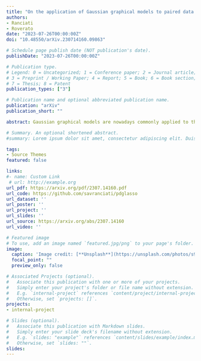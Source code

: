 ```yaml
---
title: "On the application of Gaussian graphical models to paired data problems"
authors:
- Ranciati
- Roverato
date: "2023-07-26T00:00:00Z"
doi: "10.48550/arXiv.230714160.09863"

# Schedule page publish date (NOT publication's date).
publishDate: "2023-07-26T00:00:00Z"

# Publication type.
# Legend: 0 = Uncategorized; 1 = Conference paper; 2 = Journal article;
# 3 = Preprint / Working Paper; 4 = Report; 5 = Book; 6 = Book section;
# 7 = Thesis; 8 = Patent
publication_types: ["3"]

# Publication name and optional abbreviated publication name.
publication: "arXiv"
publication_short: ""

abstract: Gaussian graphical models are nowadays commonly applied to the comparison of groups sharing the same variables, by jointy learning their independence structures. We consider the case where there are exactly two dependent groups and the association structure is represented by a family of coloured Gaussian graphical models suited to deal with paired data problems. To learn the two dependent graphs, together with their across-graph association structure, we implement a fused graphical lasso penalty. We carry out a comprehensive analysis of this approach, with special attention to the role played by some relevant submodel classes. In this way, we provide a broad set of tools for the application of Gaussian graphical models to paired data problems. These include results useful for the specification of penalty values in order to obtain a path of lasso solutions and an ADMM algorithm that solves the fused graphical lasso optimization problem. Finally, we present an application of our method to cancer genomics where it is of interest to compare cancer cells with a control sample from histologically normal tissues adjacent to the tumor. All the methods described in this article are implemented in the 𝚁 package 𝚙𝚍𝚐𝚕𝚊𝚜𝚜𝚘 availabe at [this https URL](https://github.com/savranciati/pdglasso).

# Summary. An optional shortened abstract.
#summary: Lorem ipsum dolor sit amet, consectetur adipiscing elit. Duis posuere tellus ac convallis placerat. Proin tincidunt magna sed ex sollicitudin condimentum.

tags:
- Source Themes
featured: false

links:
#- name: Custom Link
 # url: http://example.org
url_pdf: https://arxiv.org/pdf/2307.14160.pdf
url_code: https://github.com/savranciati/pdglasso
url_dataset: ''
url_poster: ''
url_project: ''
url_slides: ''
url_source: https://arxiv.org/abs/2307.14160
url_video: ''

# Featured image
# To use, add an image named `featured.jpg/png` to your page's folder. 
image:
  caption: 'Image credit: [**Unsplash**](https://unsplash.com/photos/s9CC2SKySJM)'
  focal_point: ""
  preview_only: false

# Associated Projects (optional).
#   Associate this publication with one or more of your projects.
#   Simply enter your project's folder or file name without extension.
#   E.g. `internal-project` references `content/project/internal-project/index.md`.
#   Otherwise, set `projects: []`.
projects:
- internal-project

# Slides (optional).
#   Associate this publication with Markdown slides.
#   Simply enter your slide deck's filename without extension.
#   E.g. `slides: "example"` references `content/slides/example/index.md`.
#   Otherwise, set `slides: ""`.
slides:
---
```


